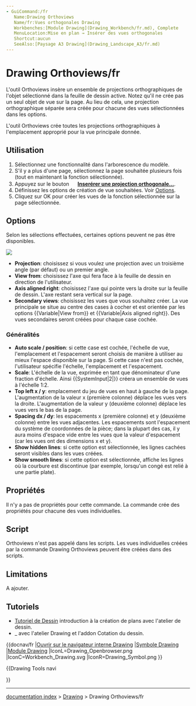 ```yaml
---
- GuiCommand:/fr
   Name:Drawing Orthoviews
   Name/fr:Vues orthogonales Drawing
   Workbenches:[Module Drawing](Drawing_Workbench/fr.md), Complete
   MenuLocation:Mise en plan → Insérer des vues orthogonales
   Shortcut:aucun
   SeeAlso:[Paysage A3 Drawing](Drawing_Landscape_A3/fr.md)
---
```


# Drawing Orthoviews/fr

L\'outil Orthoviews insère un ensemble de projections orthographiques de l\'objet sélectionné dans la feuille de dessin active. Notez qu\'il ne crée pas un seul objet de vue sur la page. Au lieu de cela, une projection orthographique séparée sera créée pour chacune des vues sélectionnées dans les options.

L\'outil Orthoviews crée toutes les projections orthographiques à l\'emplacement approprié pour la vue principale donnée.

## Utilisation

1.  Sélectionnez une fonctionnalité dans l\'arborescence du modèle.
2.  S\'il y a plus d\'une page, sélectionnez la page souhaitée plusieurs fois (tout en maintenant la fonction sélectionnée).
3.  Appuyez sur le bouton **<img src="images/Drawing_Orthoviews.png" width=16px> [Inserérer une projection orthogonale...](Drawing_Orthoviews.md)**.
4.  Définissez les options de création de vue souhaitées. Voir [Options](#Options/fr.md).
5.  Cliquez sur OK pour créer les vues de la fonction sélectionnée sur la page sélectionnée.

## Options

Selon les sélections effectuées, certaines options peuvent ne pas être disponibles.

![](images/Drawing_Orthoviews_Options.png )

-   **Projection**: choisissez si vous voulez une projection avec un troisième angle (par défaut) ou un premier angle.
-   **View from**: choisissez l\'axe qui fera face à la feuille de dessin en direction de l\'utilisateur.
-   **Axis aligned right**: choisissez l\'axe qui pointe vers la droite sur la feuille de dessin. L\'axe restant sera vertical sur la page.
-   **Secondary views**: choisissez les vues que vous souhaitez créer. La vue principale se situe au centre des cases à cocher et est orientée par les options {{Variable|View from}} et {{Variable|Axis aligned right}}. Des vues secondaires seront créées pour chaque case cochée.

### Généralités


<div class="mw-translate-fuzzy">

-   **Auto scale / position**: si cette case est cochée, l\'échelle de vue, l\'emplacement et l\'espacement seront choisis de manière à utiliser au mieux l\'espace disponible sur la page. Si cette case n\'est pas cochée, l\'utilisateur spécifie l\'échelle, l\'emplacement et l\'espacement.
-   **Scale**: L\'échelle de la vue, exprimée en tant que dénominateur d\'une fraction d\'échelle. Ainsi {{SystemInput|2|}} créera un ensemble de vues à l\'échelle 1:2.
-   **Top left x / y**: emplacement du jeu de vues en haut à gauche de la page. L\'augmentation de la valeur x (première colonne) déplace les vues vers la droite. L\'augmentation de la valeur y (deuxième colonne) déplace les vues vers le bas de la page.
-   **Spacing dx / dy**: les espacements x (première colonne) et y (deuxième colonne) entre les vues adjacentes. Les espacements sont l\'espacement du système de coordonnées de la pièce; dans la plupart des cas, il y aura moins d\'espace vide entre les vues que la valeur d\'espacement (car les vues ont des dimensions x et y).
-   **Show hidden lines**: si cette option est sélectionnée, les lignes cachées seront visibles dans les vues créées.
-   **Show smooth lines**: si cette option est sélectionnée, affiche les lignes où la courbure est discontinue (par exemple, lorsqu\'un congé est relié à une partie plate).


</div>

## Propriétés

Il n\'y a pas de propriétés pour cette commande. La commande crée des propriétés pour chacune des vues individuelles.

## Script

Orthoviews n\'est pas appelé dans les scripts. Les vues individuelles créées par la commande Drawing Orthoviews peuvent être créées dans des scripts.

## Limitations

A ajouter.

## Tutoriels

-   [Tutoriel de Dessin](Drawing_tutorial/fr.md) introduction à la création de plans avec l\'atelier de dessin.
-   _ avec l\'atelier Drawing et l\'addon Cotation du dessin.


<div class="mw-translate-fuzzy">


{{docnav/fr
|[Ouvrir sur le navigateur interne Drawing](Drawing_Openbrowser/fr.md)
|[Symbole Drawing](Drawing_Symbol/fr.md)
|[Module Drawing](Drawing_Workbench/fr.md)
|IconL=Drawing_Openbrowser.png
|IconC=Workbench_Drawing.svg
|IconR=Drawing_Symbol.png
}}


</div>


{{Drawing Tools navi

}}

---
[documentation index](../README.md) > [Drawing](Drawing_Workbench.md) > Drawing Orthoviews/fr
